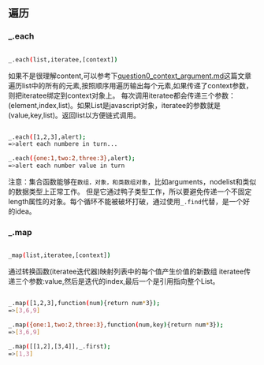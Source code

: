 ## 遍历
### _.each
```bash

_.each(list,iteratee,[context])


```
如果不是很理解content,可以参考下[question0_context_argument.md](../questions/question0_context_argument.md)这篇文章
遍历list中的所有的元素,按照顺序用遍历输出每个元素,如果传递了context参数，则把iteratee绑定到context对象上。
每次调用iteratee都会传递三个参数：(element,index,list)。如果List是javascript对象，iteratee的参数就是(value,key,list)。返回list以方便链式调用。

```bash

_.each([1,2,3],alert);
=>alert each numbere in turn...

_.each({one:1,two:2,three:3},alert);
=>alert each number value in turn

```

注意：集合函数能够在`数组，对象，和类数组对象`，比如arguments，nodelist和类似的数据类型上正常工作。
但是它通过鸭子类型工作，所以要避免传递一个不固定length属性的对象。每个循环不能被破坏打破，通过使用`_.find`代替，是一个好的idea。

### _.map
``` bash 

_map(list,iteratee,[context])

```
通过转换函数(iteratee迭代器)映射列表中的每个值产生价值的新数组
iteratee传递三个参数:value,然后是迭代的index,最后一个是引用指向整个List。
``` bash

_.map([1,2,3],function(num){return num*3});
=>[3,6,9]

_.map({one:1,two:2,three:3},function(num,key){return num*3});
=>[3,6,9]

_.map([[1,2],[3,4]],_.first);
=>[1,3]

```
